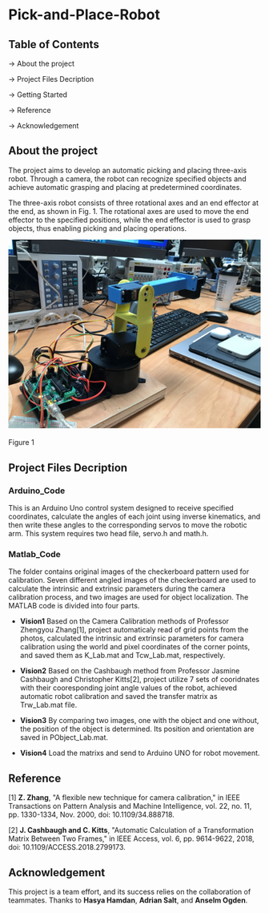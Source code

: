 # Pick-and-Place-Robot

## Table of Contents
-> About the project

-> Project Files Decription

-> Getting Started

-> Reference

-> Acknowledgement


## About the project
The project aims to develop an automatic picking and placing three-axis robot. Through a camera, the robot can recognize specified objects and achieve automatic grasping and placing at predetermined coordinates.

The three-axis robot consists of three rotational axes and an end effector at the end, as shown in Fig. 1.
The rotational axes are used to move the end effector to the specified positions, while the end effector is used to grasp objects, thus enabling picking and placing operations.

![Figure 1](./image/robot.png)

Figure 1

## Project Files Decription

### Arduino_Code
This is an Arduino Uno control system designed to receive specified coordinates, calculate the angles of each joint using inverse kinematics, and then write these angles to the corresponding servos to move the robotic arm.
This system requires two head file, servo.h and math.h.

### Matlab_Code
The folder contains original images of the checkerboard pattern used for calibration. Seven different angled images of the checkerboard are used to calculate the intrinsic and extrinsic parameters during the camera calibration process, and two images are used for object localization. The MATLAB code is divided into four parts.
- **Vision1**
Based on the Camera Calibration methods of Professor Zhengyou Zhang[1], project automaticaly read of grid points from the photos, calculated the intrinsic and extrinsic parameters for camera calibration using the world and pixel coordinates of the corner points, and saved them as K_Lab.mat and Tcw_Lab.mat, respectively.

- **Vision2**
Based on the Cashbaugh method from Professor Jasmine Cashbaugh and Christopher Kitts[2], project utilize 7 sets of cooridnates with their cooresponding joint angle values of the robot, achieved automatic robot calibration and saved the transfer matrix as Trw_Lab.mat file.

- **Vision3**
By comparing two images, one with the object and one without, the position of the object is determined. Its position and orientation are saved in PObject_Lab.mat.

- **Vision4**
Load the matrixs and send to Arduino UNO for robot movement.


## Reference
[1] **Z. Zhang**, "A flexible new technique for camera calibration," in IEEE Transactions on Pattern Analysis and Machine Intelligence, vol. 22, no. 11, pp. 1330-1334, Nov. 2000, doi: 10.1109/34.888718.

[2] **J. Cashbaugh and C. Kitts**, "Automatic Calculation of a Transformation Matrix Between Two Frames," in IEEE Access, vol. 6, pp. 9614-9622, 2018, doi: 10.1109/ACCESS.2018.2799173.


## Acknowledgement
This project is a team effort, and its success relies on the collaboration of teammates. Thanks to **Hasya Hamdan**, **Adrian Salt**, and **Anselm Ogden**.












